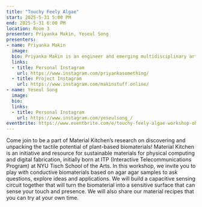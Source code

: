 ```yaml
---
title: "Touchy Feely Algae"
start: 2025-5-31 5:00 PM
end: 2025-5-31 6:00 PM
location: Room 3
presenter: Priyanka Makin, Yeseul Song
presenters:
- name: Priyanka Makin
  image: 
  bio: Priyanka Makin is an engineer and emerging multidisciplinary artist specializing in creative technology and sculpture. Her expertise spans kinetics, circuit boards, and audio devices, alongside traditional handicrafts such as textile arts and film photography. Her works delve into themes of identity, nature, and home with a touch of humor, reflecting her perspective as a mixed, anxious, first-gen American woman in STEM. She advocates for inclusivity in STEAM by employing an open source pedagogy and hosting educational workshops. Makin is a co-founder of Material Kitchen, an online resource for sustainable materials, a SparkFun Electronics alum, and holds a Masters from the Interactive Telecommunications Program at Tisch School of the Arts at NYU.
  links:
  - title: Personal Instagram
    url: https://www.instagram.com/priyankasomething/
  - title: Project Instagram
    url: https://www.instagram.com/makinstuff.online/
- name: Yeseul Song
  image: 
  bio: 
  links:
  - title: Personal Instagram
    url: https://www.instagram.com/yeseulsong_/
eventbrite: https://www.eventbrite.com/e/touchy-feely-algae-workshop-ohs2025-tickets-1295208777319?aff=oddtdtcreator
---
```


Come join to be a part of Material Kitchen’s research on discovering and unpacking the tactile potential of plant-based biomaterials! Material Kitchen is an initiative and resource for sustainable materials for physical computing and digital fabrication, initially born at ITP (Interactive Telecommunications Program) at NYU Tisch School of the Arts. In this workshop, we invite you to play with conductive biomaterials based on agar agar samples to ask questions, explore ideas and applications. We will build a capacitive sensing circuit together that will turn the biomaterial into a sensitive surface that can sense your touch and presence. We will also share our material recipes that you can try at your own time.
